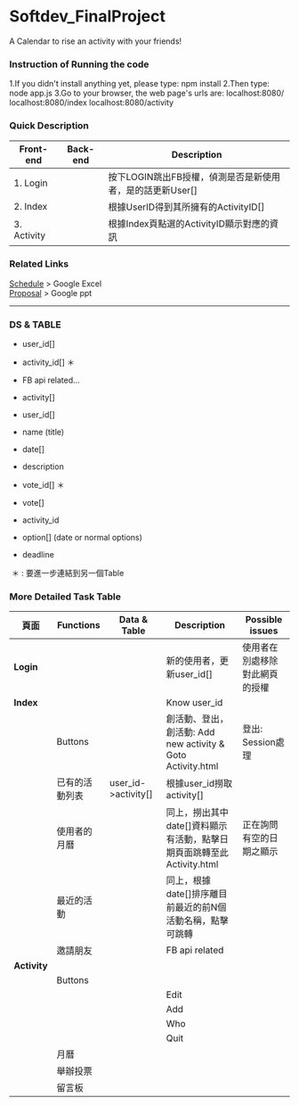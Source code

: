 # Softdev_FinalProject
A Calendar to rise an activity with your friends!

### Instruction of Running the code
1.If you didn't install anything yet, please type:
npm install
2.Then type:
node app.js
3.Go to your browser, the web page's urls are:
localhost:8080/
localhost:8080/index
localhost:8080/activity

### Quick Description
|Front-end|Back-end|  Description|
|---|---|---|
|1. Login |      | 按下LOGIN跳出FB授權，偵測是否是新使用者，是的話更新User[]|  
|2. Index |   | 根據UserID得到其所擁有的ActivityID[]|
|3. Activity|  |根據Index頁點選的ActivityID顯示對應的資訊|
   
### Related Links
[Schedule](https://docs.google.com/spreadsheets/d/1GxFBWrU8EeRcVnmUgGawMmm-SkN5xOC_EGeLNZuciG4/edit#gid=0) > Google Excel  
[Proposal](https://docs.google.com/presentation/d/1vIZllEucLzMFveREy1tzNzQ3Ns_4z9EY_lqPMFy2E8I/edit#slide=id.g1957550c04_0_0)  > Google ppt


---  

### DS & TABLE
  - user_id[]
   - activity_id[]   ＊
   - FB api related...
  
  - activity[]
   - user_id[]
   - name (title)
   - date[]
   - description
   - vote_id[]    ＊
  
  - vote[]
   - activity_id
   - option[]  (date or normal options)
   - deadline
  
  ＊ : 要進一步連結到另一個Table

### More Detailed Task Table

|頁面|Functions|Data & Table|Description|Possible issues|
|---|---|---|---|---|
|**Login**|||新的使用者，更新user_id[]|使用者在別處移除對此網頁的授權|
|**Index**|||Know user_id||
||Buttons||創活動、登出，創活動: Add new activity & Goto Activity.html|登出: Session處理|  
||已有的活動列表|user_id->activity[]|根據user_id撈取activity[]||  
||使用者的月曆||同上，撈出其中date[]資料顯示有活動，點擊日期頁面跳轉至此Activity.html|正在詢問有空的日期之顯示|
||最近的活動||同上，根據date[]排序離目前最近的前N個活動名稱，點擊可跳轉||
||邀請朋友||FB api related||
|**Activity**|||||
||Buttons||||
||||Edit||
||||Add||
||||Who||
||||Quit||
||月曆||||
||舉辦投票||||
||留言板||||



  




